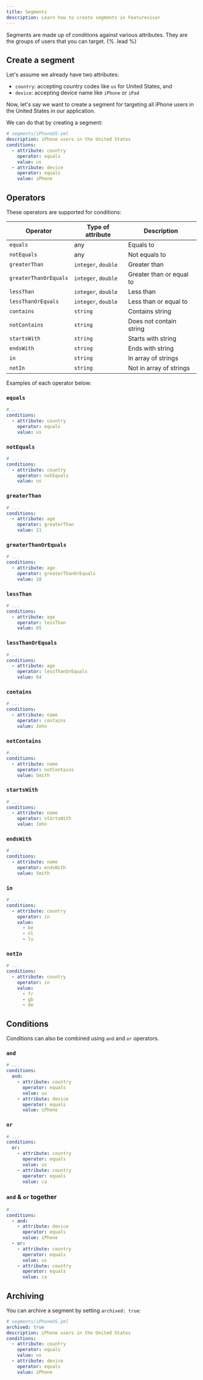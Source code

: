 ```yaml
---
title: Segments
description: Learn how to create segments in Featurevisor
---
```


Segments are made up of conditions against various attributes. They are the groups of users that you can target. {% .lead %}

## Create a segment

Let's assume we already have two attributes:

- `country`: accepting country codes like `us` for United States, and
- `device`: accepting device name like `iPhone` or `iPad`

Now, let's say we want to create a segment for targeting all iPhone users in the United States in our application.

We can do that by creating a segment:

```yml
# segments/iPhoneUS.yml
description: iPhone users in the United States
conditions:
  - attribute: country
    operator: equals
    value: us
  - attribute: device
    operator: equals
    value: iPhone
```

## Operators

These operators are supported for conditions:

| Operator              | Type of attribute   | Description              |
|-----------------------|---------------------|--------------------------|
| `equals`              | any                 | Equals to                |
| `notEquals`           | any                 | Not equals to            |
| `greaterThan`         | `integer`, `double` | Greater than             |
| `greaterThanOrEquals` | `integer`, `double` | Greater than or equal to |
| `lessThan`            | `integer`, `double` | Less than                |
| `lessThanOrEquals`    | `integer`, `double` | Less than or equal to    |
| `contains`            | `string`            | Contains string          |
| `notContains`         | `string`            | Does not contain string  |
| `startsWith`          | `string`            | Starts with string       |
| `endsWith`            | `string`            | Ends with string         |
| `in`                  | `string`            | In array of strings      |
| `notIn`               | `string`            | Not in array of strings  |

Examples of each operator below:

### `equals`

```yml
# ...
conditions:
  - attribute: country
    operator: equals
    value: us
```

### `notEquals`

```yml
# ...
conditions:
  - attribute: country
    operator: notEquals
    value: us
```

### `greaterThan`

```yml
# ...
conditions:
  - attribute: age
    operator: greaterThan
    value: 21
```

### `greaterThanOrEquals`

```yml
# ...
conditions:
  - attribute: age
    operator: greaterThanOrEquals
    value: 18
```

### `lessThan`

```yml
# ...
conditions:
  - attribute: age
    operator: lessThan
    value: 65
```

### `lessThanOrEquals`

```yml
# ...
conditions:
  - attribute: age
    operator: lessThanOrEquals
    value: 64
```

### `contains`

```yml
# ...
conditions:
  - attribute: name
    operator: contains
    value: John
```

### `notContains`

```yml
# ...
conditions:
  - attribute: name
    operator: notContains
    value: Smith
```

### `startsWith`

```yml
# ...
conditions:
  - attribute: name
    operator: startsWith
    value: John
```

### `endsWith`

```yml
# ...
conditions:
  - attribute: name
    operator: endsWith
    value: Smith
```

### `in`

```yml
# ...
conditions:
  - attribute: country
    operator: in
    value:
      - be
      - nl
      - lu
```

### `notIn`

```yml
# ...
conditions:
  - attribute: country
    operator: in
    value:
      - fr
      - gb
      - de
```

## Conditions

Conditions can also be combined using `and` and `or` operators.

### `and`

```yml
# ...
conditions:
  and:
    - attribute: country
      operator: equals
      value: us
    - attribute: device
      operator: equals
      value: iPhone
```

### `or`

```yml
# ...
conditions:
  or:
    - attribute: country
      operator: equals
      value: us
    - attribute: country
      operator: equals
      value: ca
```

### `and` & `or` together

```yml
# ...
conditions:
  - and:
    - attribute: device
      operator: equals
      value: iPhone
  - or:
    - attribute: country
      operator: equals
      value: us
    - attribute: country
      operator: equals
      value: ca

```

## Archiving

You can archive a segment by setting `archived: true`:

```yml
# segments/iPhoneUS.yml
archived: true
description: iPhone users in the United States
conditions:
  - attribute: country
    operator: equals
    value: us
  - attribute: device
    operator: equals
    value: iPhone
```
